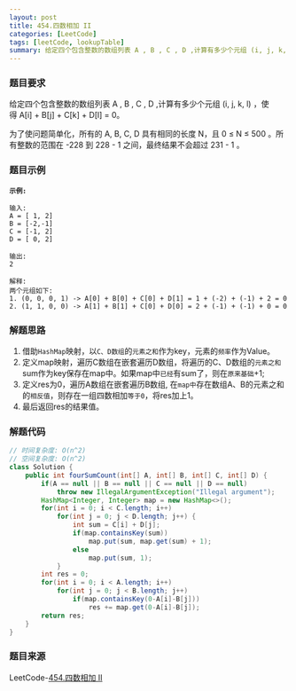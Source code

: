 ```yaml
---
layout: post
title: 454.四数相加 II
categories: [LeetCode]
tags: [leetCode, lookupTable]
summary: 给定四个包含整数的数组列表 A , B , C , D ,计算有多少个元组 (i, j, k, l) ，使得 A[i] + B[j] + C[k] + D[l] = 0
---
```


### 题目要求
给定四个包含整数的数组列表 A , B , C , D ,计算有多少个元组 (i, j, k, l) ，使得 A[i] + B[j] + C[k] + D[l] = 0。

为了使问题简单化，所有的 A, B, C, D 具有相同的长度 N，且 0 ≤ N ≤ 500 。所有整数的范围在 -228 到 228 - 1 之间，最终结果不会超过 231 - 1 。



### 题目示例
**`示例:`** 
```
输入:
A = [ 1, 2]
B = [-2,-1]
C = [-1, 2]
D = [ 0, 2]

输出:
2

解释:
两个元组如下:
1. (0, 0, 0, 1) -> A[0] + B[0] + C[0] + D[1] = 1 + (-2) + (-1) + 2 = 0
2. (1, 1, 0, 0) -> A[1] + B[1] + C[0] + D[0] = 2 + (-1) + (-1) + 0 = 0
```

### 解题思路
1. 借助`HashMap`映射，以`C、D数组`的`元素之和`作为key，元素的`频率`作为Value。
1. 定义map映射，遍历C数组在嵌套遍历D数组，将遍历的C、D数组的`元素之和`sum作为key保存在map中。如果map中`已经`有sum了，则在`原来基础`+1;
1. 定义res为0，遍历A数组在嵌套遍历B数组, 在`map中`存在数组A、B的元素之和的`相反值`，则存在一组四数相加`等于0`，将res加上1。
1. 最后返回res的结果值。

### 解题代码
```java
// 时间复杂度: O(n^2)
// 空间复杂度: O(n^2)
class Solution {
    public int fourSumCount(int[] A, int[] B, int[] C, int[] D) {
        if(A == null || B == null || C == null || D == null)
            throw new IllegalArgumentException("Illegal argument");
        HashMap<Integer, Integer> map = new HashMap<>();
        for(int i = 0; i < C.length; i++)
            for(int j = 0; j < D.length; j++) {
                int sum = C[i] + D[j];
                if(map.containsKey(sum))
                    map.put(sum, map.get(sum) + 1);
                else
                    map.put(sum, 1);
            }
        int res = 0;
        for(int i = 0; i < A.length; i++)
            for(int j = 0; j < B.length; j++)
                if(map.containsKey(0-A[i]-B[j]))
                    res += map.get(0-A[i]-B[j]);
        return res;
    }
}
```

### 题目来源
LeetCode-[454.四数相加 II](https://leetcode-cn.com/problems/4sum-ii/)

